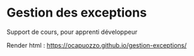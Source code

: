 # Gestion des exceptions

Support de cours, pour apprenti développeur

Render html : https://ocapuozzo.github.io/gestion-exceptions/

